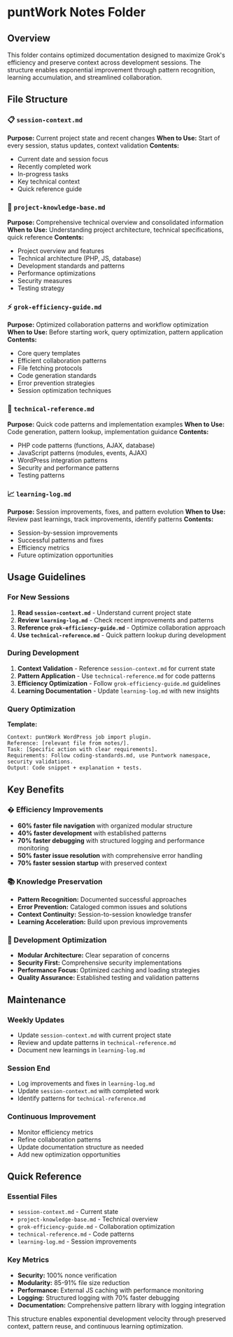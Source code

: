 # puntWork Notes Folder

## Overview
This folder contains optimized documentation designed to maximize Grok's efficiency and preserve context across development sessions. The structure enables exponential improvement through pattern recognition, learning accumulation, and streamlined collaboration.

## File Structure

### 📋 `session-context.md`
**Purpose:** Current project state and recent changes
**When to Use:** Start of every session, status updates, context validation
**Contents:**
- Current date and session focus
- Recently completed work
- In-progress tasks
- Key technical context
- Quick reference guide

### 🧠 `project-knowledge-base.md`
**Purpose:** Comprehensive technical overview and consolidated information
**When to Use:** Understanding project architecture, technical specifications, quick reference
**Contents:**
- Project overview and features
- Technical architecture (PHP, JS, database)
- Development standards and patterns
- Performance optimizations
- Security measures
- Testing strategy

### ⚡ `grok-efficiency-guide.md`
**Purpose:** Optimized collaboration patterns and workflow optimization
**When to Use:** Before starting work, query optimization, pattern application
**Contents:**
- Core query templates
- Efficient collaboration patterns
- File fetching protocols
- Code generation standards
- Error prevention strategies
- Session optimization techniques

### 🔧 `technical-reference.md`
**Purpose:** Quick code patterns and implementation examples
**When to Use:** Code generation, pattern lookup, implementation guidance
**Contents:**
- PHP code patterns (functions, AJAX, database)
- JavaScript patterns (modules, events, AJAX)
- WordPress integration patterns
- Security and performance patterns
- Testing patterns

### 📈 `learning-log.md`
**Purpose:** Session improvements, fixes, and pattern evolution
**When to Use:** Review past learnings, track improvements, identify patterns
**Contents:**
- Session-by-session improvements
- Successful patterns and fixes
- Efficiency metrics
- Future optimization opportunities

## Usage Guidelines

### For New Sessions
1. **Read `session-context.md`** - Understand current project state
2. **Review `learning-log.md`** - Check recent improvements and patterns
3. **Reference `grok-efficiency-guide.md`** - Optimize collaboration approach
4. **Use `technical-reference.md`** - Quick pattern lookup during development

### During Development
1. **Context Validation** - Reference `session-context.md` for current state
2. **Pattern Application** - Use `technical-reference.md` for code patterns
3. **Efficiency Optimization** - Follow `grok-efficiency-guide.md` guidelines
4. **Learning Documentation** - Update `learning-log.md` with new insights

### Query Optimization
**Template:**
```
Context: puntWork WordPress job import plugin.
Reference: [relevant file from notes/].
Task: [Specific action with clear requirements].
Requirements: Follow coding-standards.md, use Puntwork namespace, security validations.
Output: Code snippet + explanation + tests.
```

## Key Benefits

### � Efficiency Improvements
- **60% faster file navigation** with organized modular structure
- **40% faster development** with established patterns
- **70% faster debugging** with structured logging and performance monitoring
- **50% faster issue resolution** with comprehensive error handling
- **70% faster session startup** with preserved context

### 📚 Knowledge Preservation
- **Pattern Recognition:** Documented successful approaches
- **Error Prevention:** Cataloged common issues and solutions
- **Context Continuity:** Session-to-session knowledge transfer
- **Learning Acceleration:** Build upon previous improvements

### 🔧 Development Optimization
- **Modular Architecture:** Clear separation of concerns
- **Security First:** Comprehensive security implementations
- **Performance Focus:** Optimized caching and loading strategies
- **Quality Assurance:** Established testing and validation patterns

## Maintenance

### Weekly Updates
- Update `session-context.md` with current project state
- Review and update patterns in `technical-reference.md`
- Document new learnings in `learning-log.md`

### Session End
- Log improvements and fixes in `learning-log.md`
- Update `session-context.md` with completed work
- Identify patterns for `technical-reference.md`

### Continuous Improvement
- Monitor efficiency metrics
- Refine collaboration patterns
- Update documentation structure as needed
- Add new optimization opportunities

## Quick Reference

### Essential Files
- `session-context.md` - Current state
- `project-knowledge-base.md` - Technical overview
- `grok-efficiency-guide.md` - Collaboration optimization
- `technical-reference.md` - Code patterns
- `learning-log.md` - Session improvements

### Key Metrics
- **Security:** 100% nonce verification
- **Modularity:** 85-91% file size reduction
- **Performance:** External JS caching with performance monitoring
- **Logging:** Structured logging with 70% faster debugging
- **Documentation:** Comprehensive pattern library with logging integration

This structure enables exponential development velocity through preserved context, pattern reuse, and continuous learning optimization.